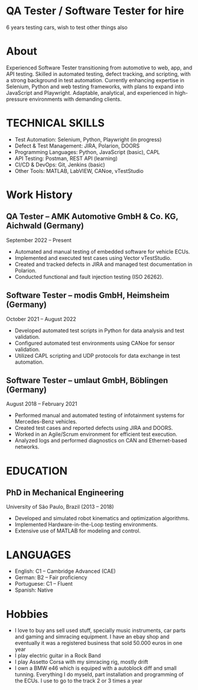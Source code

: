 # QA Tester / Software Tester for hire
6 years testing cars, wish to test other things also

# About
Experienced Software Tester transitioning from automotive to web, app, and API testing. Skilled in automated testing, defect tracking, and scripting, with a strong background in test automation. Currently enhancing expertise in Selenium, Python and web testing frameworks, with plans to expand into JavaScript and Playwright. Adaptable, analytical, and experienced in high-pressure environments with demanding clients.

# TECHNICAL SKILLS
- Test Automation: Selenium, Python, Playwright (in progress)
- Defect & Test Management: JIRA, Polarion, DOORS
- Programming Languages: Python, JavaScript (basic), CAPL
- API Testing: Postman, REST API (learning)
- CI/CD & DevOps: Git, Jenkins (basic)
- Other Tools: MATLAB, LabVIEW, CANoe, vTestStudio

# Work History
## QA Tester – AMK Automotive GmbH & Co. KG, Aichwald (Germany)
September 2022 – Present
- Automated and manual testing of embedded software for vehicle ECUs.
- Implemented and executed test cases using Vector vTestStudio.
- Created and tracked defects in JIRA and managed test documentation in Polarion.
- Conducted functional and fault injection testing (ISO 26262).
  
## Software Tester – modis GmbH, Heimsheim (Germany)
October 2021 – August 2022
- Developed automated test scripts in Python for data analysis and test validation.
- Configured automated test environments using CANoe for sensor validation.
- Utilized CAPL scripting and UDP protocols for data exchange in test automation.
  
## Software Tester – umlaut GmbH, Böblingen (Germany)
August 2018 – February 2021
- Performed manual and automated testing of infotainment systems for Mercedes-Benz vehicles.
- Created test cases and reported defects using JIRA and DOORS.
- Worked in an Agile/Scrum environment for efficient test execution.
- Analyzed logs and performed diagnostics on CAN and Ethernet-based networks.

# EDUCATION
## PhD in Mechanical Engineering 
University of São Paulo, Brazil (2013 – 2018)
- Developed and simulated robot kinematics and optimization algorithms.
- Implemented Hardware-in-the-Loop testing environments.
- Extensive use of MATLAB for modeling and control.

# LANGUAGES
- English: C1 – Cambridge Advanced (CAE)
- German: B2 – Fair proficiency
- Portuguese: C1 – Fluent
- Spanish: Native


# Hobbies
- I love to buy ans sell used stuff, specially music instruments, car parts and gaming and simracing equipment. I have an ebay shop and eventually it was a registered business that sold 50.000 euros in one year
- I play electric guitar in a Rock Band
- I play Assetto Corsa with my simracing rig, mostly drift
- I own a BMW e46 which is equiped with a autoblock diff and small tunning. Everything I do myseld, part installation and programming of the ECUs. I use to go to the track 2 or 3 times a year
